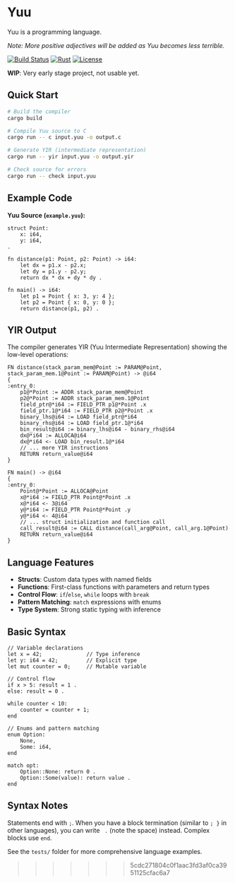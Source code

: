 # Yuu

Yuu is a programming language.

*Note: More positive adjectives will be added as Yuu becomes less terrible.*

[![Build Status](https://github.com/JanIngoHaas/yuu/workflows/CI/badge.svg)](https://github.com/JanIngoHaas/yuu/actions)
[![Rust](https://img.shields.io/badge/rust-1.90+-orange.svg)](https://www.rust-lang.org)
[![License](https://img.shields.io/badge/license-Apache%202.0-blue.svg)](LICENSE)

**WIP**: Very early stage project, not usable yet.

## Quick Start

```bash
# Build the compiler
cargo build

# Compile Yuu source to C
cargo run -- c input.yuu -o output.c

# Generate YIR (intermediate representation)
cargo run -- yir input.yuu -o output.yir

# Check source for errors
cargo run -- check input.yuu
```

## Example Code

**Yuu Source (`example.yuu`):**
```yuu
struct Point:
    x: i64,
    y: i64,
.

fn distance(p1: Point, p2: Point) -> i64:
    let dx = p1.x - p2.x;
    let dy = p1.y - p2.y;
    return dx * dx + dy * dy .

fn main() -> i64:
    let p1 = Point { x: 3, y: 4 };
    let p2 = Point { x: 0, y: 0 };
    return distance(p1, p2) .
```

## YIR Output

The compiler generates YIR (Yuu Intermediate Representation) showing the low-level operations:

```yir
FN distance(stack_param_mem@Point := PARAM@Point, stack_param_mem.1@Point := PARAM@Point) -> @i64
{
:entry_0:
    p1@*Point := ADDR stack_param_mem@Point
    p2@*Point := ADDR stack_param_mem.1@Point
    field_ptr@*i64 := FIELD_PTR p1@*Point .x
    field_ptr.1@*i64 := FIELD_PTR p2@*Point .x
    binary_lhs@i64 := LOAD field_ptr@*i64
    binary_rhs@i64 := LOAD field_ptr.1@*i64
    bin_result@i64 := binary_lhs@i64 - binary_rhs@i64
    dx@*i64 := ALLOCA@i64
    dx@*i64 <- LOAD bin_result.1@*i64
    // ... more YIR instructions
    RETURN return_value@i64
}

FN main() -> @i64
{
:entry_0:
    Point@*Point := ALLOCA@Point
    x@*i64 := FIELD_PTR Point@*Point .x
    x@*i64 <- 3@i64
    y@*i64 := FIELD_PTR Point@*Point .y
    y@*i64 <- 4@i64
    // ... struct initialization and function call
    call_result@i64 := CALL distance(call_arg@Point, call_arg.1@Point)
    RETURN return_value@i64
}
```

## Language Features

- **Structs**: Custom data types with named fields
- **Functions**: First-class functions with parameters and return types  
- **Control Flow**: `if`/`else`, `while` loops with `break`
- **Pattern Matching**: `match` expressions with enums
- **Type System**: Strong static typing with inference

## Basic Syntax

```yuu
// Variable declarations
let x = 42;              // Type inference
let y: i64 = 42;         // Explicit type
let mut counter = 0;     // Mutable variable

// Control flow
if x > 5: result = 1 .
else: result = 0 .

while counter < 10:
    counter = counter + 1;
end

// Enums and pattern matching
enum Option:
    None,
    Some: i64,
end

match opt:
    Option::None: return 0 .
    Option::Some(value): return value .
end
```

## Syntax Notes

Statements end with `;`. When you have a block termination (similar to `; }` in other languages), you can write ` .` (note the space) instead. Complex blocks use `end`.

See the `tests/` folder for more comprehensive language examples.
>>>>>>> 5cdc271804c0f1aac3fd3af0ca3951125cfac6a7
